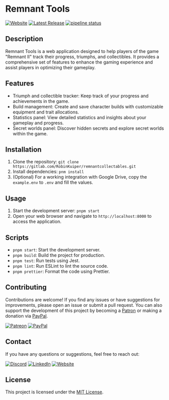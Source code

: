 # Remnant Tools

[![Website](https://img.shields.io/badge/Visit-Website-blue?logo=google-chrome)](https://remnant.rkuiper.nl)
[![Latest Release](https://gitlab.com/RobinKuiper/remnantcollectables/-/badges/release.svg)](https://gitlab.com/RobinKuiper/remnantcollectables/-/releases)
[![pipeline status](https://gitlab.com/RobinKuiper/remnantcollectables/badges/master/pipeline.svg)](https://gitlab.com/RobinKuiper/remnantcollectables/-/commits/master)

[//]: # "[![coverage report](https://gitlab.com/RobinKuiper/remnantcollectables/badges/master/coverage.svg)](https://gitlab.com/RobinKuiper/remnantcollectables/-/commits/master)"

## Description

Remnant Tools is a web application designed to help players of the game "Remnant II" track their progress, triumphs, and collectibles. It provides a comprehensive set of features to enhance the gaming experience and assist players in optimizing their gameplay.

## Features

- Triumph and collectible tracker: Keep track of your progress and achievements in the game.
- Build management: Create and save character builds with customizable equipment and trait allocations.
- Statistics panel: View detailed statistics and insights about your gameplay and progress.
- Secret worlds panel: Discover hidden secrets and explore secret worlds within the game.

## Installation

1. Clone the repository: `git clone https://gitlab.com/RobinKuiper/remnantcollectables.git`
2. Install dependencies: `pnm install`
3. (Optional) For a working integration with Google Drive, copy the `example.env` to `.env` and fill the values.

## Usage

1. Start the development server: `pnpm start`
2. Open your web browser and navigate to `http://localhost:8000` to access the application.

## Scripts

- `pnpm start`: Start the development server.
- `pnpm build`: Build the project for production.
- `pnpm test`: Run tests using Jest.
- `pnpm lint`: Run ESLint to lint the source code.
- `pnpm prettier`: Format the code using Prettier.

## Contributing

Contributions are welcome! If you find any issues or have suggestions for improvements, please open an issue or submit a pull request. You can also support the development of this project by becoming a [Patron](https://www.patreon.com/bePatron?u=10835266) or making a donation via [PayPal](https://www.paypal.com/paypalme/reCodeNL).

[![Patreon](https://img.shields.io/badge/Support-Patreon-orange?logo=patreon)](https://www.patreon.com/bePatron?u=10835266)
[![PayPal](https://img.shields.io/badge/Donate-PayPal-blue?logo=paypal)](https://www.paypal.com/paypalme/reCodeNL)

## Contact

If you have any questions or suggestions, feel free to reach out:

[![Discord](https://img.shields.io/badge/Join-Discord-blue?logo=discord)](https://discordapp.com/users/81445002168774656)
[![LinkedIn](https://img.shields.io/badge/Connect-LinkedIn-blue?logo=linkedin)](https://www.linkedin.com/in/robin-kuiper-4a15a669/)
[![Website](https://img.shields.io/badge/Visit-Website-blue?logo=google-chrome)](https://www.rkuiper.nl)

## License

This project is licensed under the [MIT License](LICENSE).
